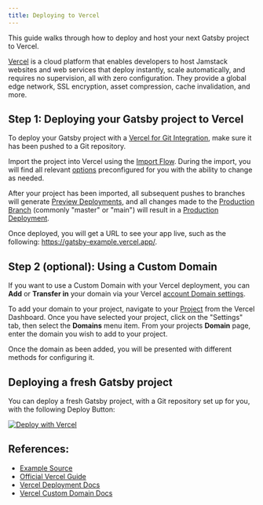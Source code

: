 ```yaml
---
title: Deploying to Vercel
---
```


This guide walks through how to deploy and host your next Gatsby project to Vercel.

[Vercel](https://vercel.com/home) is a cloud platform that enables developers to host Jamstack websites and web services that deploy instantly, scale automatically, and requires no supervision, all with zero configuration. They provide a global edge network, SSL encryption, asset compression, cache invalidation, and more.

## Step 1: Deploying your Gatsby project to Vercel

To deploy your Gatsby project with a [Vercel for Git Integration](https://vercel.com/docs/git-integrations), make sure it has been pushed to a Git repository.

Import the project into Vercel using the [Import Flow](https://vercel.com/import/git). During the import, you will find all relevant [options](https://vercel.com/docs/build-step#build-&-development-settings) preconfigured for you with the ability to change as needed.

After your project has been imported, all subsequent pushes to branches will generate [Preview Deployments](https://vercel.com/docs/platform/deployments#preview), and all changes made to the [Production Branch](https://vercel.com/docs/git-integrations#production-branch) (commonly "master" or "main") will result in a [Production Deployment](https://vercel.com/docs/platform/deployments#production).

Once deployed, you will get a URL to see your app live, such as the following: https://gatsby-example.vercel.app/.

## Step 2 (optional): Using a Custom Domain

If you want to use a Custom Domain with your Vercel deployment, you can **Add** or **Transfer in** your domain via your Vercel [account Domain settings](https://vercel.com/dashboard/domains).

To add your domain to your project, navigate to your [Project](https://vercel.com/docs/platform/projects) from the Vercel Dashboard. Once you have selected your project, click on the "Settings" tab, then select the **Domains** menu item. From your projects **Domain** page, enter the domain you wish to add to your project.

Once the domain as been added, you will be presented with different methods for configuring it.

## Deploying a fresh Gatsby project

You can deploy a fresh Gatsby project, with a Git repository set up for you, with the following Deploy Button:

[![Deploy with Vercel](https://vercel.com/button)](https://vercel.com/import/git?s=https%3A%2F%2Fgithub.com%2Fvercel%2Fvercel%2Ftree%2Fmaster%2Fexamples%2Fgatsby)

## References:

- [Example Source](https://github.com/vercel/vercel/tree/master/examples/gatsby)
- [Official Vercel Guide](https://vercel.com/guides/deploying-gatsby-with-vercel)
- [Vercel Deployment Docs](https://vercel.com/docs)
- [Vercel Custom Domain Docs](https://vercel.com/docs/custom-domains)
